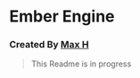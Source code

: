 # Ember Engine
### Created By [Max H](https://github.com/maxherelovescode)
> This Readme is in progress